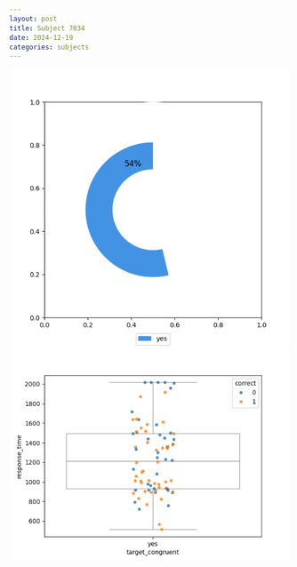 ```yaml
---
layout: post
title: Subject 7034
date: 2024-12-19
categories: subjects
---
```


![](data/7034/run-2/7034_accuracy_target_congruence.png)
![](data/7034/run-2/7034_rt_congruence.png)
